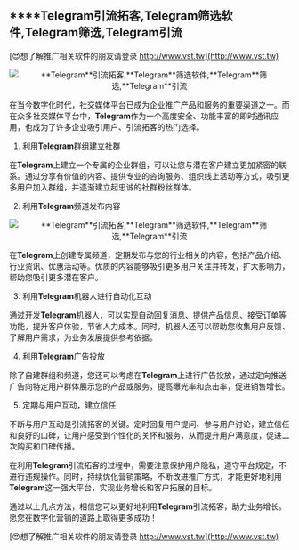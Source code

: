 ## ****Telegram**引流拓客,**Telegram**筛选软件,**Telegram**筛选,**Telegram**引流**

[😍想了解推广相关软件的朋友请登录 http://www.vst.tw](http://www.vst.tw)

 <center><img src="https://vst.tw/MP4/tuiguang/png/4.png" alt="**Telegram**引流拓客,**Telegram**筛选软件,**Telegram**筛选,**Telegram**引流"></center>

在当今数字化时代，社交媒体平台已成为企业推广产品和服务的重要渠道之一。而在众多社交媒体平台中，**Telegram**作为一个高度安全、功能丰富的即时通讯应用，也成为了许多企业吸引用户、引流拓客的热门选择。

1. 利用**Telegram**群组建立社群

在**Telegram**上建立一个专属的企业群组，可以让您与潜在客户建立更加紧密的联系。通过分享有价值的内容、提供专业的咨询服务、组织线上活动等方式，吸引更多用户加入群组，并逐渐建立起忠诚的社群粉丝群体。

2. 利用**Telegram**频道发布内容

 <center><img src="https://vst.tw/MP4/tuiguang/png/3.png" alt="**Telegram**引流拓客,**Telegram**筛选软件,**Telegram**筛选,**Telegram**引流"></center>

在**Telegram**上创建专属频道，定期发布与您的行业相关的内容，包括产品介绍、行业资讯、优惠活动等。优质的内容能够吸引更多用户关注并转发，扩大影响力，帮助您吸引更多潜在客户。

3. 利用**Telegram**机器人进行自动化互动

通过开发**Telegram**机器人，可以实现自动回复消息、提供产品信息、接受订单等功能，提升客户体验，节省人力成本。同时，机器人还可以帮助您收集用户反馈、了解用户需求，为业务发展提供参考依据。

4. 利用**Telegram**广告投放

除了自建群组和频道，您还可以考虑在**Telegram**上进行广告投放，通过定向推送广告向特定用户群体展示您的产品或服务，提高曝光率和点击率，促进销售增长。

5. 定期与用户互动，建立信任

不断与用户互动是引流拓客的关键。定时回复用户提问、参与用户讨论，建立信任和良好的口碑，让用户感受到个性化的关怀和服务，从而提升用户满意度，促进二次购买和口碑传播。

在利用**Telegram**引流拓客的过程中，需要注意保护用户隐私，遵守平台规定，不进行违规操作。同时，持续优化营销策略，不断改进推广方式，才能更好地利用**Telegram**这一强大平台，实现业务增长和客户拓展的目标。

通过以上几点方法，相信您可以更好地利用**Telegram**引流拓客，助力业务增长。愿您在数字化营销的道路上取得更多成功！

[😍想了解推广相关软件的朋友请登录 http://www.vst.tw](http://www.vst.tw)



